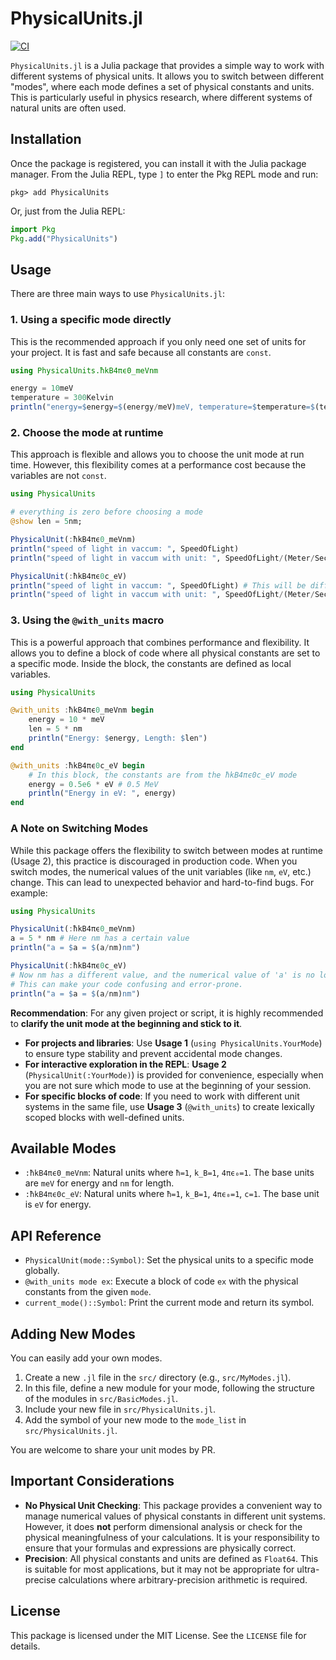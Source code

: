 # PhysicalUnits.jl

[![CI](https://github.com/zoubo/PhysicalUnits.jl/actions/workflows/CI.yml/badge.svg)](https://github.com/zoubo/PhysicalUnits.jl/actions/workflows/CI.yml)

`PhysicalUnits.jl` is a Julia package that provides a simple way to work with different systems of physical units. It allows you to switch between different "modes", where each mode defines a set of physical constants and units. This is particularly useful in physics research, where different systems of natural units are often used.

## Installation

Once the package is registered, you can install it with the Julia package manager.
From the Julia REPL, type `]` to enter the Pkg REPL mode and run:
```
pkg> add PhysicalUnits
```
Or, just from the Julia REPL:
```julia
import Pkg
Pkg.add("PhysicalUnits")
```

## Usage

There are three main ways to use `PhysicalUnits.jl`:

### 1. Using a specific mode directly

This is the recommended approach if you only need one set of units for your project. It is fast and safe because all constants are `const`.

```julia
using PhysicalUnits.ħkB4πϵ0_meVnm

energy = 10meV
temperature = 300Kelvin
println("energy=$energy=$(energy/meV)meV, temperature=$temperature=$(temperature/Kelvin)K")
```

### 2. Choose the mode at runtime

This approach is flexible and allows you to choose the unit mode at run time. However, this flexibility comes at a performance cost because the variables are not `const`.

```julia
using PhysicalUnits

# everything is zero before choosing a mode
@show len = 5nm;

PhysicalUnit(:ħkB4πϵ0_meVnm)
println("speed of light in vaccum: ", SpeedOfLight)
println("speed of light in vaccum with unit: ", SpeedOfLight/(Meter/Second), "m/s")

PhysicalUnit(:ħkB4πϵ0c_eV)
println("speed of light in vaccum: ", SpeedOfLight) # This will be different
println("speed of light in vaccum with unit: ", SpeedOfLight/(Meter/Second), "m/s")
```

### 3. Using the `@with_units` macro 

This is a powerful approach that combines performance and flexibility. It allows you to define a block of code where all physical constants are set to a specific mode. Inside the block, the constants are defined as local variables.

```julia
using PhysicalUnits

@with_units :ħkB4πϵ0_meVnm begin
    energy = 10 * meV
    len = 5 * nm
    println("Energy: $energy, Length: $len")
end

@with_units :ħkB4πϵ0c_eV begin
    # In this block, the constants are from the ħkB4πϵ0c_eV mode
    energy = 0.5e6 * eV # 0.5 MeV
    println("Energy in eV: ", energy)
end
```

### A Note on Switching Modes

While this package offers the flexibility to switch between modes at runtime (Usage 2), this practice is discouraged in production code. When you switch modes, the numerical values of the unit variables (like `nm`, `eV`, etc.) change. This can lead to unexpected behavior and hard-to-find bugs. For example:

```julia
using PhysicalUnits

PhysicalUnit(:ħkB4πϵ0_meVnm)
a = 5 * nm # Here nm has a certain value
println("a = $a = $(a/nm)nm")

PhysicalUnit(:ħkB4πϵ0c_eV)
# Now nm has a different value, and the numerical value of 'a' is no longer 5 times the new 'nm'.
# This can make your code confusing and error-prone.
println("a = $a = $(a/nm)nm")
```

**Recommendation**: For any given project or script, it is highly recommended to **clarify the unit mode at the beginning and stick to it**.

*   **For projects and libraries**: Use **Usage 1** (`using PhysicalUnits.YourMode`) to ensure type stability and prevent accidental mode changes.
*   **For interactive exploration in the REPL**: **Usage 2** (`PhysicalUnit(:YourMode)`) is provided for convenience, especially when you are not sure which mode to use at the beginning of your session.
*   **For specific blocks of code**: If you need to work with different unit systems in the same file, use **Usage 3** (`@with_units`) to create lexically scoped blocks with well-defined units.

## Available Modes

*   `:ħkB4πϵ0_meVnm`: Natural units where `ħ=1`, `k_B=1`, `4πϵ₀=1`. The base units are `meV` for energy and `nm` for length.
*   `:ħkB4πϵ0c_eV`: Natural units where `ħ=1`, `k_B=1`, `4πϵ₀=1`, `c=1`. The base unit is `eV` for energy.

## API Reference

*   `PhysicalUnit(mode::Symbol)`: Set the physical units to a specific mode globally.
*   `@with_units mode ex`: Execute a block of code `ex` with the physical constants from the given `mode`.
*   `current_mode()::Symbol`: Print the current mode and return its symbol.

## Adding New Modes

You can easily add your own modes.

1.  Create a new `.jl` file in the `src/` directory (e.g., `src/MyModes.jl`).
2.  In this file, define a new module for your mode, following the structure of the modules in `src/BasicModes.jl`.
3.  Include your new file in `src/PhysicalUnits.jl`.
4.  Add the symbol of your new mode to the `mode_list` in `src/PhysicalUnits.jl`.

You are welcome to share your unit modes by PR.

## Important Considerations

*   **No Physical Unit Checking**: This package provides a convenient way to manage numerical values of physical constants in different unit systems. However, it does **not** perform dimensional analysis or check for the physical meaningfulness of your calculations. It is your responsibility to ensure that your formulas and expressions are physically correct.
*   **Precision**: All physical constants and units are defined as `Float64`. This is suitable for most applications, but it may not be appropriate for ultra-precise calculations where arbitrary-precision arithmetic is required.

## License

This package is licensed under the MIT License. See the `LICENSE` file for details.